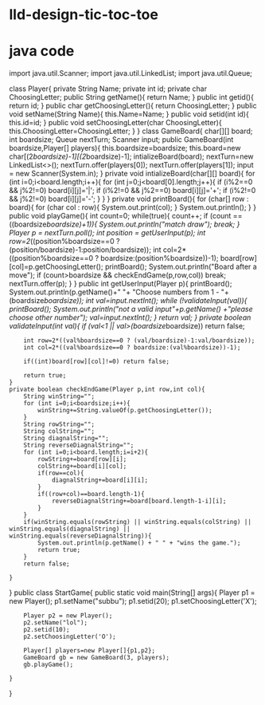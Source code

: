 # lld-design-tic-toc-toe

# java code

import java.util.Scanner;
import java.util.LinkedList;
import java.util.Queue;

class Player{
    private String Name;
    private int id;
    private char ChoosingLetter;
    public String getName(){
        return Name;
    }
    public int getid(){
        return id;
    }
    public char getChoosingLetter(){
        return ChoosingLetter;
    }
    public void setName(String Name){
        this.Name=Name;
    }
    public void setid(int id){
        this.id=id;
    }
    public void setChoosingLetter(char ChoosingLetter){
        this.ChoosingLetter=ChoosingLetter;
    }
}
class GameBoard{
    char[][] board;
    int boardsize;
    Queue<Player> nextTurn;
    Scanner input;
    public GameBoard(int boardsize,Player[] players){
           this.boardsize=boardsize;
           this.board=new char[(2*boardsize)-1][(2*boardsize)-1];
           intializeBoard(board);
           nextTurn=new LinkedList<>();
           nextTurn.offer(players[0]);
           nextTurn.offer(players[1]);
           input = new Scanner(System.in);
    }
    private void intializeBoard(char[][] board){
        for (int i=0;i<board.length;i++){
            for (int j=0;j<board[0].length;j++){
                if (i%2==0 && j%2!=0) board[i][j]='|';
                if (i%2!=0 && j%2==0) board[i][j]='+';
                if (i%2!=0 && j%2!=0) board[i][j]='-';
            }
        }
    }
    private void printBoard(){
        for (char[] row : board){
            for (char col : row){
                System.out.print(col);
            }
            System.out.println();
        }
    }
    public void playGame(){
        int count=0;
        while(true){
            count++;
            if (count ==((boardsize*boardsize)+1)){
                System.out.println("match draw");
                break;
            }
            Player p = nextTurn.poll();
            int position = getUserInput(p);
            int row=2*((position%boardsize==0 ? (position/boardsize)-1:position/boardsize));
            int col=2*((position%boardsize==0 ? boardsize:(position%boardsize))-1);
            board[row][col]=p.getChoosingLetter();
            printBoard();
            System.out.println("Board after a move");
            if (count>boardsize && checkEndGame(p,row,col)) break;
            nextTurn.offer(p);
        }
    }
    public int getUserInput(Player p){
        printBoard();
        System.out.println(p.getName()+" "+ "Choose numbers from 1 - "+ (boardsize*boardsize));
        int val=input.nextInt();
        while (!validateInput(val)){
            printBoard();
            System.out.println("not a valid input"+p.getName() +"please choose other number");
            val=input.nextInt();
        }
        return val;
    }
    private boolean validateInput(int val){
        if (val<1 || val>(boardsize*boardsize)) return false;

        int row=2*((val%boardsize==0 ? (val/boardsize)-1:val/boardsize));
        int col=2*((val%boardsize==0 ? boardsize:(val%boardsize))-1);

        if((int)board[row][col]!=0) return false;

        return true;
    }
    private boolean checkEndGame(Player p,int row,int col){
        String winString="";
        for (int i=0;i<boardsize;i++){
            winString+=String.valueOf(p.getChoosingLetter());
        }
        String rowString="";
        String colString="";
        String diagnalString="";
        String reverseDiagnalString="";
        for (int i=0;i<board.length;i=i+2){
            rowString+=board[row][i];
            colString+=board[i][col];
            if(row==col){
                diagnalString+=board[i][i];
            }
            if((row+col)==board.length-1){
                reverseDiagnalString+=board[board.length-1-i][i];
            }
        }
        if(winString.equals(rowString) || winString.equals(colString) || winString.equals(diagnalString) || winString.equals(reverseDiagnalString)){
            System.out.println(p.getName() + " " + "wins the game.");
            return true;
        }
        return false;

    }
}
public class StartGame{
    public static void main(String[] args){
        Player p1 = new Player();
        p1.setName("subbu");
        p1.setid(20);
        p1.setChoosingLetter('X');

        Player p2 = new Player();
        p2.setName("lol");
        p2.setid(10);
        p2.setChoosingLetter('O');
    
        Player[] players=new Player[]{p1,p2};
        GameBoard gb = new GameBoard(3, players);
        gb.playGame();

    }
}
